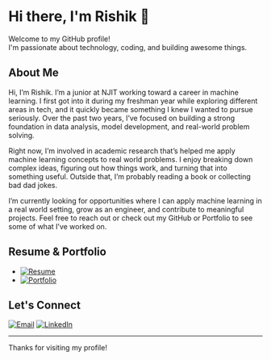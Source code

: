 # Hi there, I'm Rishik 👋

Welcome to my GitHub profile!  
I'm passionate about technology, coding, and building awesome things.

## About Me

Hi, I’m Rishik. I’m a junior at NJIT working toward a career in machine learning. I first got into it during my freshman year while exploring different areas in tech, and it quickly became something I knew I wanted to pursue seriously. Over the past two years, I’ve focused on building a strong foundation in data analysis, model development, and real-world problem solving.

Right now, I’m involved in academic research that’s helped me apply machine learning concepts to real world problems. I enjoy breaking down complex ideas, figuring out how things work, and turning that into something useful. Outside that, I’m probably reading a book or collecting bad dad jokes.

I’m currently looking for opportunities where I can apply machine learning in a real world setting, grow as an engineer, and contribute to meaningful projects. Feel free to reach out or check out my GitHub or Portfolio to see some of what I’ve worked on.

## Resume & Portfolio

- [![Resume](https://img.shields.io/badge/Resume-PDF-informational?style=flat&logo=adobeacrobatreader&logoColor=white&color=blue)](https://raw.githubusercontent.com/Rishik15/Rishik15/main/RishikReddyYesgari_Resume.pdf)
- [![Portfolio](https://img.shields.io/badge/Portfolio-Live-blueviolet?style=flat&logo=vercel)](https://rishik-portfolio-chi.vercel.app/)

## Let's Connect

[![Email](https://img.shields.io/badge/-Email-D14836?style=flat&logo=gmail&logoColor=white)](mailto:rishikreddy.yesgari@gmail.com) 
[![LinkedIn](https://img.shields.io/badge/-LinkedIn-0077b5?style=flat&logo=linkedin)](https://www.linkedin.com/in/rishikreddyyesgari/)

---

Thanks for visiting my profile!
